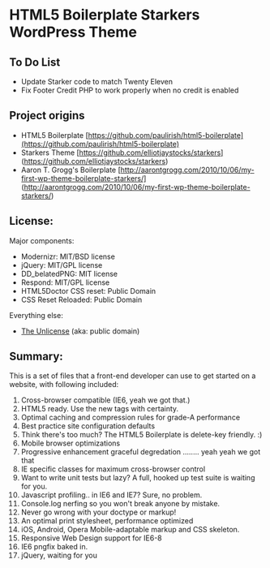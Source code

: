 #  HTML5 Boilerplate Starkers WordPress Theme

## To Do List
* Update Starker code to match Twenty Eleven
* Fix Footer Credit PHP to work properly when no credit is enabled

##  Project origins
* HTML5 Boilerplate [https://github.com/paulirish/html5-boilerplate](https://github.com/paulirish/html5-boilerplate)
* Starkers Theme [https://github.com/elliotjaystocks/starkers] (https://github.com/elliotjaystocks/starkers)
* Aaron T. Grogg's Boilerplate [http://aarontgrogg.com/2010/10/06/my-first-wp-theme-boilerplate-starkers/] (http://aarontgrogg.com/2010/10/06/my-first-wp-theme-boilerplate-starkers/)

## License:

Major components:

* Modernizr: MIT/BSD license
* jQuery: MIT/GPL license
* DD_belatedPNG: MIT license
* Respond: MIT/GPL license
* HTML5Doctor CSS reset: Public Domain
* CSS Reset Reloaded: Public Domain

Everything else:

* [The Unlicense](http://unlicense.org) (aka: public domain) 


## Summary:

This is a set of files that a front-end developer can use to get started on a website, with following included:

1. Cross-browser compatible (IE6, yeah we got that.)
2. HTML5 ready. Use the new tags with certainty.
3. Optimal caching and compression rules for grade-A performance
4. Best practice site configuration defaults
5. Think there's too much? The HTML5 Boilerplate is delete-key friendly. :)
6. Mobile browser optimizations
7. Progressive enhancement graceful degredation ........ yeah yeah we got that
8. IE specific classes for maximum cross-browser control
9. Want to write unit tests but lazy? A full, hooked up test suite is waiting for you.
10. Javascript profiling.. in IE6 and IE7? Sure, no problem.
11. Console.log nerfing so you won't break anyone by mistake.
12. Never go wrong with your doctype or markup!
13. An optimal print stylesheet, performance optimized
14. iOS, Android, Opera Mobile-adaptable markup and CSS skeleton.
15. Responsive Web Design support for IE6-8
16. IE6 pngfix baked in.
17. jQuery, waiting for you
